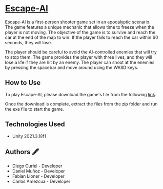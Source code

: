 # [Escape-AI](https://godiecuriel.itch.io/escape-ai)
Escape-AI is a first-person shooter game set in an apocalyptic scenario. The game features a unique mechanic that allows time to freeze when the player is not moving. The objective of the game is to survive and reach the car at the end of the map to win. If the player fails to reach the car within 60 seconds, they will lose.


The player should be careful to avoid the AI-controlled enemies that will try to stop them. The game provides the player with three lives, and they will lose a life if they are hit by an enemy. The player can shoot at the enemies by pressing the spacebar and move around using the WASD keys.

## How to Use
To play Escape-AI, please download the game's file from the following [link](https://godiecuriel.itch.io/escape-ai).

Once the download is complete, extract the files from the zip folder and run the exe file to start the game.

## Technologies Used
- Unity 2021.3.18f1

## Authors 🖋
- Diego Curiel - Developer
- Daniel Muñoz - Developer
- Fabian Lioner - Developer
- Carlos Amezcua - Developer

